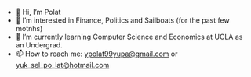 - 👋 Hi, I’m Polat
- 👀 I’m interested in Finance, Politics and Sailboats (for the past few motnhs)
- 🌱 I’m currently learning Computer Science and Economics at UCLA as an Undergrad.
- 📫 How to reach me:
ypolat99yupa@gmail.com or yuk_sel_po_lat@hotmail.com

<!---
ypolat99/ypolat99 is a ✨ special ✨ repository because its `README.md` (this file) appears on your GitHub profile.
You can click the Preview link to take a look at your changes.
--->

